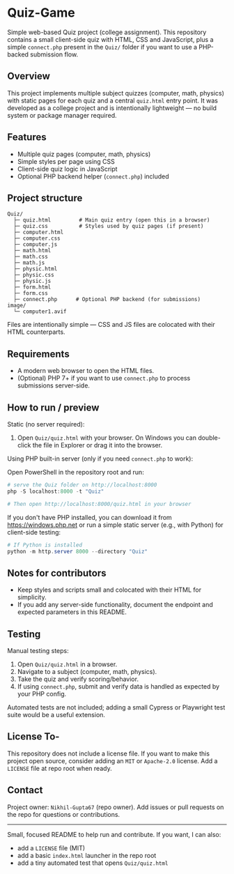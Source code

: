 # Quiz-Game

Simple web-based Quiz project (college assignment). This repository contains a small client-side quiz with HTML, CSS and JavaScript, plus a simple `connect.php` present in the `Quiz/` folder if you want to use a PHP-backed submission flow.

## Overview

This project implements multiple subject quizzes (computer, math, physics) with static pages for each quiz and a central `quiz.html` entry point. It was developed as a college project and is intentionally lightweight — no build system or package manager required.

## Features

- Multiple quiz pages (computer, math, physics)
- Simple styles per page using CSS
- Client-side quiz logic in JavaScript
- Optional PHP backend helper (`connect.php`) included

## Project structure

```
Quiz/
  ├─ quiz.html         # Main quiz entry (open this in a browser)
  ├─ quiz.css          # Styles used by quiz pages (if present)
  ├─ computer.html
  ├─ computer.css
  ├─ computer.js
  ├─ math.html
  ├─ math.css
  ├─ math.js
  ├─ physic.html
  ├─ physic.css
  ├─ physic.js
  ├─ form.html
  ├─ form.css
  ├─ connect.php      # Optional PHP backend (for submissions)
image/
  └─ computer1.avif
```

Files are intentionally simple — CSS and JS files are colocated with their HTML counterparts.

## Requirements

- A modern web browser to open the HTML files.
- (Optional) PHP 7+ if you want to use `connect.php` to process submissions server-side.

## How to run / preview

Static (no server required):

1. Open `Quiz/quiz.html` with your browser. On Windows you can double-click the file in Explorer or drag it into the browser.

Using PHP built-in server (only if you need `connect.php` to work):

Open PowerShell in the repository root and run:

```powershell
# serve the Quiz folder on http://localhost:8000
php -S localhost:8000 -t "Quiz"

# Then open http://localhost:8000/quiz.html in your browser
```

If you don't have PHP installed, you can download it from https://windows.php.net or run a simple static server (e.g., with Python) for client-side testing:

```powershell
# If Python is installed
python -m http.server 8000 --directory "Quiz"
```

## Notes for contributors

- Keep styles and scripts small and colocated with their HTML for simplicity.
- If you add any server-side functionality, document the endpoint and expected parameters in this README.

## Testing

Manual testing steps:

1. Open `Quiz/quiz.html` in a browser.
2. Navigate to a subject (computer, math, physics).
3. Take the quiz and verify scoring/behavior.
4. If using `connect.php`, submit and verify data is handled as expected by your PHP config.

Automated tests are not included; adding a small Cypress or Playwright test suite would be a useful extension.

## License To-

This repository does not include a license file. If you want to make this project open source, consider adding an `MIT` or `Apache-2.0` license. Add a `LICENSE` file at repo root when ready.

## Contact

Project owner: `Nikhil-Gupta67` (repo owner). Add issues or pull requests on the repo for questions or contributions.

---
Small, focused README to help run and contribute. If you want, I can also:
- add a `LICENSE` file (MIT)
- add a basic `index.html` launcher in the repo root
- add a tiny automated test that opens `Quiz/quiz.html`


